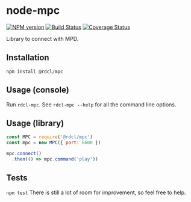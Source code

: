 # node-mpc

[![NPM version][npm-image]][npm-url]
[![Build Status][travis-image]][travis-url]
[![Coverage Status][coveralls-image]][coveralls-url]

Library to connect with MPD.

##  Installation
`npm install @rdcl/mpc`


## Usage (console)
Run `rdcl-mpc`. See `rdcl-mpc --help` for all the command line options.


## Usage (library)
```javascript
const MPC = require('@rdcl/mpc')
const mpc = new MPC({ port: 6600 })

mpc.connect()
  .then(() => mpc.command('play'))
```

## Tests
`npm test`
There is still a lot of room for improvement, so feel free to help.


[npm-image]: https://img.shields.io/npm/v/@rdcl/mpc.svg?style=flat-square
[npm-url]: https://www.npmjs.com/package/@rdcl/mpc
[travis-image]: https://img.shields.io/travis/rudiculous/node-mpc/master.svg?style=flat-square
[travis-url]: https://travis-ci.org/rudiculous/node-mpc
[coveralls-image]: https://img.shields.io/coveralls/rudiculous/node-mpc/master.svg?style=flat-square
[coveralls-url]: https://coveralls.io/github/rudiculous/node-mpc?branch=master
